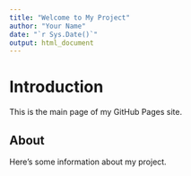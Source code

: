 ```yaml
---
title: "Welcome to My Project"
author: "Your Name"
date: "`r Sys.Date()`"
output: html_document
---
```


# Introduction

This is the main page of my GitHub Pages site.

## About

Here’s some information about my project.


